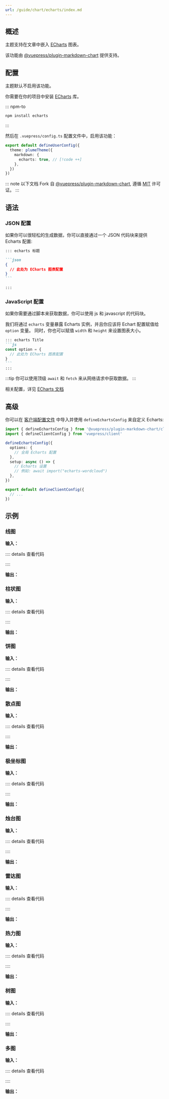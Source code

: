 ```yaml
---
url: /guide/chart/echarts/index.md
---
```

## 概述

主题支持在文章中嵌入 [ECharts](https://echarts.apache.org/zh/index.html) 图表。

该功能由 [@vuepress/plugin-markdown-chart](https://ecosystem.vuejs.press/plugins/markdown/markdown-chart/) 提供支持。

## 配置

主题默认不启用该功能。

你需要在你的项目中安装 [ECharts](https://echarts.apache.org/zh/index.html) 库。

::: npm-to

```sh
npm install echarts
```

:::

然后在 `.vuepress/config.ts` 配置文件中，启用该功能：

```ts title=".vuepress/config.ts"
export default defineUserConfig({
  theme: plumeTheme({
    markdown: {
      echarts: true, // [!code ++]
    },
  })
})
```

::: note
以下文档 Fork 自 [@vuepress/plugin-markdown-chart](https://ecosystem.vuejs.press/plugins/markdown/markdown-chart/echarts.html),
遵循 [MIT](https://github.com/vuepress/ecosystem/blob/main/LICENSE) 许可证。
:::

## 语法

### JSON 配置

如果你可以很轻松的生成数据，你可以直接通过一个 JSON 代码块来提供 Echarts 配置:

````md
::: echarts 标题

```json
{
  // 此处为 ECharts 图表配置
}
```

:::
````

### JavaScript 配置

如果你需要通过脚本来获取数据，你可以使用 js 和 javascript 的代码块。

我们将通过 `echarts` 变量暴露 Echarts 实例，并且你应该将 Echart 配置赋值给 `option` 变量。
同时，你也可以赋值 `width` 和 `height` 来设置图表大小。

````md
::: echarts Title
```js
const option = {
  // 此处为 ECharts 图表配置
}
```
:::
````

:::tip
你可以使用顶级 `await` 和 `fetch` 来从网络请求中获取数据。
:::

相关配置，详见 [ECharts 文档](https://echarts.apache.org/handbook/zh/get-started/)

## 高级

你可以在 [客户端配置文件](https://vuejs.press/zh/guide/configuration.html##使用脚本) 中导入并使用 `defineEchartsConfig` 来自定义 Echarts:

```ts
import { defineEchartsConfig } from '@vuepress/plugin-markdown-chart/client'
import { defineClientConfig } from 'vuepress/client'

defineEchartsConfig({
  options: {
    // 全局 Echarts 配置
  },
  setup: async () => {
    // Echarts 设置
    // 例如: await import("echarts-wordcloud")
  },
})

export default defineClientConfig({
  // ...
})
```

## 示例

### 线图

**输入：**

:::: details 查看代码

::::

**输出：**

### 柱状图

**输入：**

:::: details 查看代码

::::

**输出：**

### 饼图

**输入：**

:::: details 查看代码

::::

**输出：**

### 散点图

**输入：**

:::: details 查看代码

::::

**输出：**

### 极坐标图

**输入：**

:::: details 查看代码

::::

**输出：**

### 烛台图

**输入：**

:::: details 查看代码

::::

**输出：**

### 雷达图

**输入：**

:::: details 查看代码

::::

**输出：**

### 热力图

**输入：**

:::: details 查看代码

::::

**输出：**

### 树图

**输入：**

:::: details 查看代码

::::

**输出：**

### 多图

**输入：**

:::: details 查看代码

::::

**输出：**
